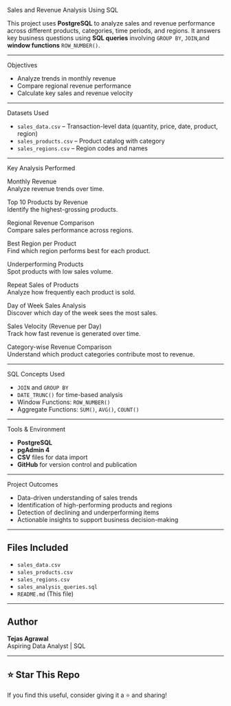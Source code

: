  Sales and Revenue Analysis Using SQL

This project uses **PostgreSQL** to analyze sales and revenue performance across different products, categories, time periods, and regions. It answers key business questions using **SQL queries** involving `GROUP BY`, `JOIN`,and **window functions**  `ROW_NUMBER()`.

---

 Objectives

- Analyze trends in monthly revenue
- Compare regional revenue performance
- Calculate key sales  and revenue velocity

---

 Datasets Used

- `sales_data.csv` – Transaction-level data (quantity, price, date, product, region)
- `sales_products.csv` – Product catalog with category
- `sales_regions.csv` – Region codes and names

---

Key Analysis Performed

 Monthly Revenue  
Analyze revenue trends over time.

 Top 10 Products by Revenue  
Identify the highest-grossing products.

 Regional Revenue Comparison  
Compare sales performance across regions.

 Best Region per Product  
Find which region performs best for each product.

 Underperforming Products  
Spot products with low sales volume.

 Repeat Sales of Products  
Analyze how frequently each product is sold.

Day of Week Sales Analysis  
Discover which day of the week sees the most sales.

 Sales Velocity (Revenue per Day)  
Track how fast revenue is generated over time.

 Category-wise Revenue Comparison  
Understand which product categories contribute most to revenue.

---

 SQL Concepts Used

- `JOIN` and `GROUP BY`
- `DATE_TRUNC()` for time-based analysis
- Window Functions: `ROW_NUMBER()`
- Aggregate Functions: `SUM()`, `AVG()`, `COUNT()`

---

 Tools & Environment

- **PostgreSQL**
- **pgAdmin 4**
- **CSV** files for data import
- **GitHub** for version control and publication

---

 Project Outcomes

-  Data-driven understanding of sales trends
-  Identification of high-performing products and regions
-  Detection of declining and underperforming items
-  Actionable insights to support business decision-making

---

##  Files Included

- `sales_data.csv`
- `sales_products.csv`
- `sales_regions.csv`
- `sales_analysis_queries.sql`
- `README.md` (This file)

---

##  Author

**Tejas Agrawal**  
Aspiring Data Analyst | SQL

---

## ⭐ Star This Repo  
If you find this useful, consider giving it a ⭐ and sharing!
